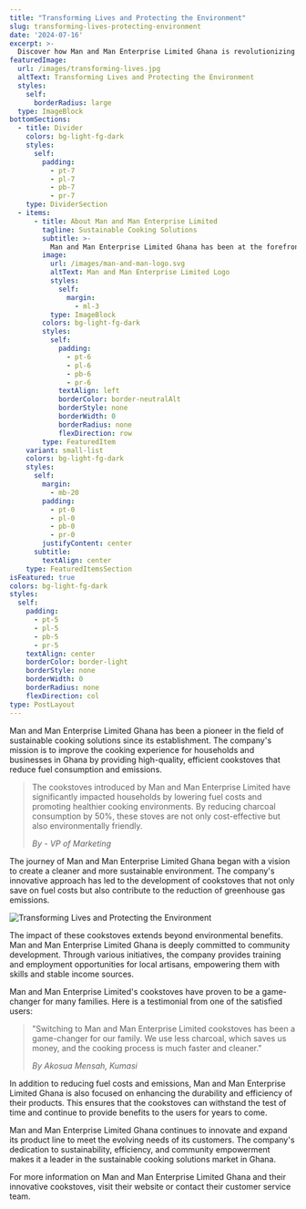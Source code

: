 ```yaml
---
title: "Transforming Lives and Protecting the Environment"
slug: transforming-lives-protecting-environment
date: '2024-07-16'
excerpt: >-
  Discover how Man and Man Enterprise Limited Ghana is revolutionizing cooking practices, reducing environmental impact, and empowering communities through innovative and sustainable solutions.
featuredImage:
  url: /images/transforming-lives.jpg
  altText: Transforming Lives and Protecting the Environment
  styles:
    self:
      borderRadius: large
  type: ImageBlock
bottomSections:
  - title: Divider
    colors: bg-light-fg-dark
    styles:
      self:
        padding:
          - pt-7
          - pl-7
          - pb-7
          - pr-7
    type: DividerSection
  - items:
      - title: About Man and Man Enterprise Limited
        tagline: Sustainable Cooking Solutions
        subtitle: >-
          Man and Man Enterprise Limited Ghana has been at the forefront of promoting sustainable cooking solutions since its inception. With a focus on efficiency and environmental impact, the company has introduced innovative cookstoves that significantly reduce fuel consumption and emissions.
        image:
          url: /images/man-and-man-logo.svg
          altText: Man and Man Enterprise Limited Logo
          styles:
            self:
              margin:
                - ml-3
          type: ImageBlock
        colors: bg-light-fg-dark
        styles:
          self:
            padding:
              - pt-6
              - pl-6
              - pb-6
              - pr-6
            textAlign: left
            borderColor: border-neutralAlt
            borderStyle: none
            borderWidth: 0
            borderRadius: none
            flexDirection: row
        type: FeaturedItem
    variant: small-list
    colors: bg-light-fg-dark
    styles:
      self:
        margin:
          - mb-20
        padding:
          - pt-0
          - pl-0
          - pb-0
          - pr-0
        justifyContent: center
      subtitle:
        textAlign: center
    type: FeaturedItemsSection
isFeatured: true
colors: bg-light-fg-dark
styles:
  self:
    padding:
      - pt-5
      - pl-5
      - pb-5
      - pr-5
    textAlign: center
    borderColor: border-light
    borderStyle: none
    borderWidth: 0
    borderRadius: none
    flexDirection: col
type: PostLayout
---
```


Man and Man Enterprise Limited Ghana has been a pioneer in the field of sustainable cooking solutions since its establishment. The company's mission is to improve the cooking experience for households and businesses in Ghana by providing high-quality, efficient cookstoves that reduce fuel consumption and emissions.

> The cookstoves introduced by Man and Man Enterprise Limited have significantly impacted households by lowering fuel costs and promoting healthier cooking environments. By reducing charcoal consumption by 50%, these stoves are not only cost-effective but also environmentally friendly.
>
> _By - VP of Marketing_

The journey of Man and Man Enterprise Limited Ghana began with a vision to create a cleaner and more sustainable environment. The company's innovative approach has led to the development of cookstoves that not only save on fuel costs but also contribute to the reduction of greenhouse gas emissions.

![Transforming Lives and Protecting the Environment](/images/transforming-lives.jpg)

The impact of these cookstoves extends beyond environmental benefits. Man and Man Enterprise Limited Ghana is deeply committed to community development. Through various initiatives, the company provides training and employment opportunities for local artisans, empowering them with skills and stable income sources.

Man and Man Enterprise Limited's cookstoves have proven to be a game-changer for many families. Here is a testimonial from one of the satisfied users:

> "Switching to Man and Man Enterprise Limited cookstoves has been a game-changer for our family. We use less charcoal, which saves us money, and the cooking process is much faster and cleaner."
>
> _By Akosua Mensah, Kumasi_

In addition to reducing fuel costs and emissions, Man and Man Enterprise Limited Ghana is also focused on enhancing the durability and efficiency of their products. This ensures that the cookstoves can withstand the test of time and continue to provide benefits to the users for years to come.

Man and Man Enterprise Limited Ghana continues to innovate and expand its product line to meet the evolving needs of its customers. The company's dedication to sustainability, efficiency, and community empowerment makes it a leader in the sustainable cooking solutions market in Ghana.

For more information on Man and Man Enterprise Limited Ghana and their innovative cookstoves, visit their website or contact their customer service team.
